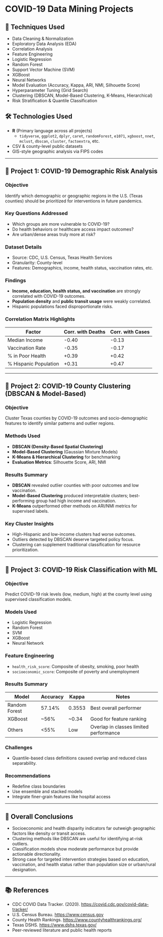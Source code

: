 # COVID-19 Data Mining Projects

## 🧠 Techniques Used

- Data Cleaning & Normalization  
- Exploratory Data Analysis (EDA)  
- Correlation Analysis  
- Feature Engineering  
- Logistic Regression  
- Random Forest  
- Support Vector Machine (SVM)  
- XGBoost  
- Neural Networks  
- Model Evaluation (Accuracy, Kappa, ARI, NMI, Silhouette Score)  
- Hyperparameter Tuning (Grid Search)  
- Clustering (DBSCAN, Model-Based Clustering, K-Means, Hierarchical)  
- Risk Stratification & Quantile Classification  

## 🛠 Technologies Used

- **R** (Primary language across all projects)
  - `tidyverse`, `ggplot2`, `dplyr`, `caret`, `randomForest`, `e1071`, `xgboost`, `nnet`, `mclust`, `dbscan`, `cluster`, `factoextra`, etc.
- CSV & county-level public datasets
- GIS-style geographic analysis via FIPS codes

---

## 📁 Project 1: COVID-19 Demographic Risk Analysis

### Objective
Identify which demographic or geographic regions in the U.S. (Texas counties) should be prioritized for interventions in future pandemics.

### Key Questions Addressed
- Which groups are more vulnerable to COVID-19?
- Do health behaviors or healthcare access impact outcomes?
- Are urban/dense areas truly more at risk?

### Dataset Details
- Source: CDC, U.S. Census, Texas Health Services
- Granularity: County-level
- Features: Demographics, income, health status, vaccination rates, etc.

### Findings
- **Income, education, health status, and vaccination** are strongly correlated with COVID-19 outcomes.
- **Population density** and **public transit usage** were weakly correlated.
- Hispanic populations faced disproportionate risks.

### Correlation Matrix Highlights

| Factor                  | Corr. with Deaths | Corr. with Cases |
|------------------------|-------------------|------------------|
| Median Income          | -0.40             | -0.13            |
| Vaccination Rate       | -0.35             | -0.17            |
| % in Poor Health       | +0.39             | +0.42            |
| % Hispanic Population  | +0.31             | +0.47            |

---

## 📁 Project 2: COVID-19 County Clustering (DBSCAN & Model-Based)

### Objective
Cluster Texas counties by COVID-19 outcomes and socio-demographic features to identify similar patterns and outlier regions.

### Methods Used
- **DBSCAN (Density-Based Spatial Clustering)**
- **Model-Based Clustering** (Gaussian Mixture Models)
- **K-Means & Hierarchical Clustering** for benchmarking
- **Evaluation Metrics**: Silhouette Score, ARI, NMI

### Results Summary

- **DBSCAN** revealed outlier counties with poor outcomes and low vaccination.
- **Model-Based Clustering** produced interpretable clusters; best-performing group had high income and vaccination.
- **K-Means** outperformed other methods on ARI/NMI metrics for supervised labels.

### Key Cluster Insights
- High-Hispanic and low-income clusters had worse outcomes.
- Outliers detected by DBSCAN deserve targeted policy focus.
- Clustering can supplement traditional classification for resource prioritization.

---

## 📁 Project 3: COVID-19 Risk Classification with ML

### Objective
Predict COVID-19 risk levels (low, medium, high) at the county level using supervised classification models.

### Models Used
- Logistic Regression
- Random Forest
- SVM
- XGBoost
- Neural Network

### Feature Engineering
- `health_risk_score`: Composite of obesity, smoking, poor health
- `socioeconomic_score`: Composite of poverty and unemployment

### Results Summary

| Model           | Accuracy | Kappa   | Notes                                  |
|----------------|----------|---------|----------------------------------------|
| Random Forest  | 57.14%   | 0.3553  | Best overall performer                 |
| XGBoost        | ~56%     | ~0.34   | Good for feature ranking               |
| Others         | <55%     | Low     | Overlap in classes limited performance |

### Challenges
- Quantile-based class definitions caused overlap and reduced class separability.

### Recommendations
- Redefine class boundaries
- Use ensemble and stacked models
- Integrate finer-grain features like hospital access

---

## 📌 Overall Conclusions

- Socioeconomic and health disparity indicators far outweigh geographic factors like density or transit access.
- Clustering methods like DBSCAN are useful for identifying at-risk outliers.
- Classification models show moderate performance but provide actionable directionality.
- Strong case for targeted intervention strategies based on education, vaccination, and health status rather than population size or urban/rural designation.

---

## 📚 References

- CDC COVID Data Tracker. (2020). https://covid.cdc.gov/covid-data-tracker/  
- U.S. Census Bureau. https://www.census.gov  
- County Health Rankings. https://www.countyhealthrankings.org/  
- Texas DSHS. https://www.dshs.texas.gov/  
- Peer-reviewed literature and public health reports  
